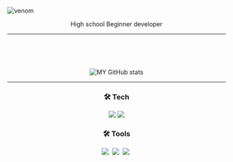 
![venom](https://capsule-render.vercel.app/api?type=venom&height=200&text=I'm%20Han%20Seungwoo&fontSize=70&color=0:0061b8,100:ccce99&stroke=2c9dff)

<div align="center">
High school Beginner developer
<hr>
<br><br><br>

![MY GitHub stats](https://github-readme-stats.vercel.app/api?username=hqnseung&show_icons=true&theme=cobalt)

<hr>

<h3 align="center">🛠️ Tech</h3>
<img src="https://img.shields.io/badge/javascript-F7DF1E?style=for-the-badge&logo=javascript&logoColor=white"/>
<img src="https://img.shields.io/badge/Express-000000?style=for-the-badge&logo=Express&logoColor=white"/>


<h3 align="center">🛠️ Tools</h3>
<div align="center">
  <img src="https://img.shields.io/badge/git-F05033.svg?style=for-the-badge&logo=git&logoColor=white" />&nbsp
  <img src="https://img.shields.io/badge/github-181717.svg?style=for-the-badge&logo=github&logoColor=white" />&nbsp
  <img src="https://img.shields.io/badge/VSCode-2C2C32.svg?style=for-the-badge&logo=visual-studio-code&logoColor=22ABF3" />&nbsp
</div>
